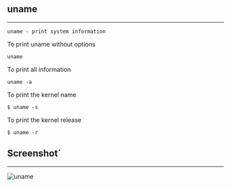 ## uname
***********

``````
uname - print system information
``````
To print uname without options

`````
uname
`````
To print all information

```````
uname -a

````````
To print the kernel name

````
$ uname -s

````````
To print the kernel release

``````
$ uname -r

``````

## Screenshot`
*********

![uname](screenshots/uname.jpg)
